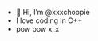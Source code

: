 - 👋 Hi, I’m @xxxchoopie
- I love coding in C++
- pow pow x_x

<!---
xxxchoopie/xxxchoopie is a ✨ special ✨ repository because its `README.md` (this file) appears on your GitHub profile.
You can click the Preview link to take a look at your changes.
--->
